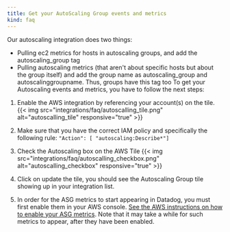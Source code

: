 ```yaml
---
title: Get your AutoScaling Group events and metrics
kind: faq
---
```


Our autoscaling integration does two things:

* Pulling ec2 metrics for hosts in autoscaling groups, and add the autoscaling_group tag
* Pulling autoscaling metrics (that aren't about specific hosts but about the group itself) and add the group name as autoscaling_group and autoscalinggroupname. Thus, groups have this tag too
To get your Autoscaling events and metrics, you have to follow the next steps:

1. Enable the AWS integration by referencing your account(s) on the tile.
    {{< img src="integrations/faq/autoscalling_tile.png" alt="autoscalling_tile" responsive="true" >}}

2. Make sure that you have the correct IAM policy and specifically the following rule:
    `"Action": [ "autoscaling:Describe*"]`

3. Check the Autoscaling box on the AWS Tile 
    {{< img src="integrations/faq/autoscalling_checkbox.png" alt="autoscalling_checkbox" responsive="true" >}}

4. Click on update the tile, you should see the Autoscaling Group tile showing up in your integration list.

5. In order for the ASG metrics to start appearing in Datadog, you must first enable them in your AWS console. [See the AWS instructions on how to enable your ASG metrics][1]. Note that it may take a while for such metrics to appear, after they have been enabled.

[1]: http://docs.aws.amazon.com/autoscaling/latest/userguide/as-instance-monitoring.html#enable-detailed-instance-metrics

